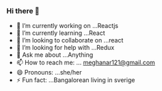 ### Hi there 👋

- 🔭 I’m currently working on ...Reactjs
- 🌱 I’m currently learning ...React
- 👯 I’m looking to collaborate on ...react
- 🤔 I’m looking for help with ...Redux
- 💬 Ask me about ...Anything 
- 📫 How to reach me: ... meghanar121@gmail.com
- 😄 Pronouns: ...she/her
- ⚡ Fun fact: ...Bangalorean living in sverige
